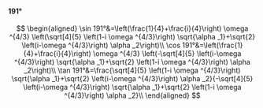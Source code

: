 #### 191°

$$
\begin{aligned}
\sin 191°&=\left(\frac{1}{4}+\frac{i}{4}\right) \omega ^{4/3} \left(\sqrt[4]{5} \left(1-i \omega ^{4/3}\right) \sqrt{\alpha _1}+\sqrt{2} \left(i-\omega ^{4/3}\right)
\alpha _2\right)\\
\cos 191°&=\left(\frac{1}{4}+\frac{i}{4}\right) \omega ^{4/3} \left(-\sqrt[4]{5} \left(i-\omega ^{4/3}\right) \sqrt{\alpha _1}+\sqrt{2} \left(1-i \omega ^{4/3}\right)
\alpha _2\right)\\
\tan 191°&=\frac{\sqrt[4]{5} \left(1-i \omega ^{4/3}\right) \sqrt{\alpha _1}+\sqrt{2} \left(i-\omega ^{4/3}\right) \alpha _2}{-\sqrt[4]{5} \left(i-\omega ^{4/3}\right)
\sqrt{\alpha _1}+\sqrt{2} \left(1-i \omega ^{4/3}\right) \alpha _2}\\
\end{aligned}
$$

